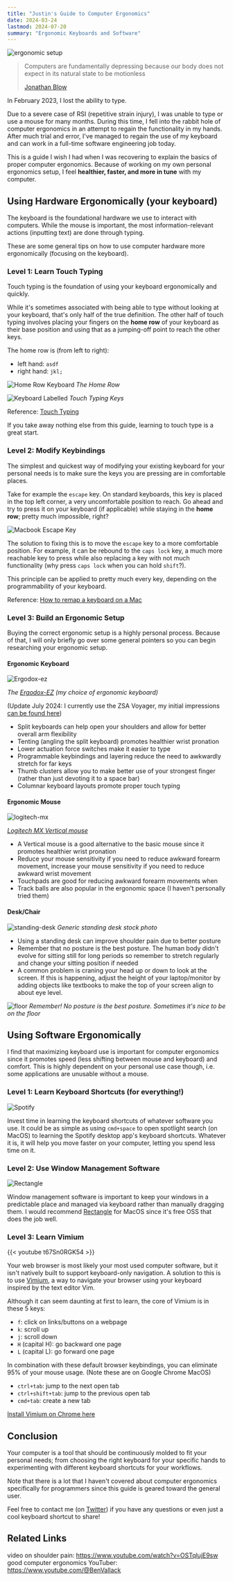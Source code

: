 ```yaml
---
title: "Justin's Guide to Computer Ergonomics"
date: 2024-03-24
lastmod: 2024-07-20
summary: "Ergonomic Keyboards and Software"
---
```


![ergonomic setup](/voyager.png)

> Computers are fundamentally depressing because our body does not expect in its natural state to be motionless
>
> [Jonathan Blow](https://youtu.be/i7kh8pNRWOo?si=uXOIwhr-dAjdFkZ5&t=236)

In February 2023, I lost the ability to type.

Due to a severe case of RSI (repetitive strain injury), I was unable to type or use a mouse for many months. During this time, I fell into the rabbit hole of computer ergonomics in an attempt to regain the functionality in my hands. After much trial and error, I've managed to regain the use of my keyboard and can work in a full-time software engineering job today.

This is a guide I wish I had when I was recovering to explain the basics of proper computer ergonomics. Because of working on my own personal ergonomics setup, I feel **healthier, faster, and more in tune** with my computer.

## Using Hardware Ergonomically (your keyboard)

The keyboard is the foundational hardware we use to interact with computers. While the mouse is important, the most information-relevant actions (inputting text) are done through typing.

These are some general tips on how to use computer hardware more ergonomically (focusing on the keyboard).

### Level 1: Learn Touch Typing

Touch typing is the foundation of using your keyboard ergonomically and quickly.

While it's sometimes associated with being able to type without looking at your keyboard, that's only half of the true definition. The other half of touch typing involves placing your fingers on the **home row** of your keyboard as their base position and using that as a jumping-off point to reach the other keys.

The home row is (from left to right):

- left hand: `asdf`
- right hand: `jkl;`

![Home Row Keyboard](/home-row-keyboard.png)
_The Home Row_

![Keyboard Labelled](/keyboard-labelled.jpg)
_Touch Typing Keys_

Reference: [Touch Typing](https://opentextbc.ca/computerstudies/chapter/the-base-position/)

If you take away nothing else from this guide, learning to touch type is a great start.

### Level 2: Modify Keybindings

The simplest and quickest way of modifying your existing keyboard for your personal needs is to make sure the keys you are pressing are in comfortable places.

Take for example the `escape` key. On standard keyboards, this key is placed in the top left corner, a very uncomfortable position to reach. Go ahead and try to press it on your keyboard (if applicable) while staying in the **home row**; pretty much impossible, right?

![Macbook Escape Key](/macbook-escape-key.png)

The solution to fixing this is to move the `escape` key to a more comfortable position. For example, it can be rebound to the `caps lock` key, a much more reachable key to press while also replacing a key with not much functionality (why press `caps lock` when you can hold `shift`?).

This principle can be applied to pretty much every key, depending on the programmability of your keyboard.

Reference: [How to remap a keyboard on a Mac](https://www.theverge.com/23591533/mac-remap-keyboard-how-to)

### Level 3: Build an Ergonomic Setup

Buying the correct ergonomic setup is a highly personal process. Because of that, I will only briefly go over some general pointers so you can begin researching your ergonomic setup.

#### Ergonomic Keyboard

![Ergodox-ez](/ergodox-ez.jpeg)

_The [Ergodox-EZ](https://ergodox-ez.com/) (my choice of ergonomic keyboard)_

(Update July 2024: I currently use the ZSA Voyager, my initial impressions [can be found here](http://localhost:1313/posts/voyager-initial-impressions/))

- Split keyboards can help open your shoulders and allow for better overall arm flexibility
- Tenting (angling the split keyboard) promotes healthier wrist pronation
- Lower actuation force switches make it easier to type
- Programmable keybindings and layering reduce the need to awkwardly stretch for far keys
- Thumb clusters allow you to make better use of your strongest finger (rather than just devoting it to a space bar)
- Columnar keyboard layouts promote proper touch typing

#### Ergonomic Mouse

![logitech-mx](/logitech-mx.webp)

_[Logitech MX Vertical mouse](https://www.logitech.com/en-us/products/mice/mx-vertical-ergonomic-mouse.910-005447.html)_

- A Vertical mouse is a good alternative to the basic mouse since it promotes healthier wrist pronation
- Reduce your mouse sensitivity if you need to reduce awkward forearm movement, increase your mouse sensitivity if you need to reduce awkward wrist movement
- Touchpads are good for reducing awkward forearm movements when
- Track balls are also popular in the ergonomic space (I haven't personally tried them)

#### Desk/Chair

![standing-desk](/standing-desk.jpeg)
_Generic standing desk stock photo_

- Using a standing desk can improve shoulder pain due to better posture
- Remember that no posture is the best posture. The human body didn't evolve for sitting still for long periods so remember to stretch regularly and change your sitting position if needed
- A common problem is craning your head up or down to look at the screen. If this is happening, adjust the height of your laptop/monitor by adding objects like textbooks to make the top of your screen align to about eye level.

![floor](/floor.jpg)
_Remember! No posture is the best posture. Sometimes it's nice to be on the floor_

## Using Software Ergonomically

I find that maximizing keyboard use is important for computer ergonomics since it promotes speed (less shifting between mouse and keyboard) and comfort. This is highly dependent on your personal use case though, i.e. some applications are unusable without a mouse.

### Level 1: Learn Keyboard Shortcuts (for everything!)

![Spotify](/spotify-keyboard-shortcuts.png)

Invest time in learning the keyboard shortcuts of whatever software you use. It could be as simple as using `cmd+space` to open spotlight search (on MacOS) to learning the Spotify desktop app's keyboard shortcuts. Whatever it is, it will help you move faster on your computer, letting you spend less time on it.

### Level 2: Use Window Management Software

![Rectangle](/rectangle.jpeg)

Window management software is important to keep your windows in a predictable place and managed via keyboard rather than manually dragging them. I would recommend [Rectangle](https://rectangleapp.com/) for MacOS since it's free OSS that does the job well.

### Level 3: Learn Vimium

{{< youtube t67Sn0RGK54 >}}

Your web browser is most likely your most used computer software, but it isn't natively built to support keyboard-only navigation. A solution to this is to use [Vimium](https://vimium.github.io/), a way to navigate your browser using your keyboard inspired by the text editor Vim.

Although it can seem daunting at first to learn, the core of Vimium is in these 5 keys:

- `f`: click on links/buttons on a webpage
- `k`: scroll up
- `j`: scroll down
- `H` (capital H): go backward one page
- `L` (capital L): go forward one page

In combination with these default browser keybindings, you can eliminate 95% of your mouse usage. (Note these are on Google Chrome MacOS)

- `ctrl+tab`: jump to the next open tab
- `ctrl+shift+tab`: jump to the previous open tab
- `cmd+tab`: create a new tab

[Install Vimium on Chrome here](https://chromewebstore.google.com/detail/vimium/dbepggeogbaibhgnhhndojpepiihcmeb)

## Conclusion

Your computer is a tool that should be continuously molded to fit your personal needs; from choosing the right keyboard for your specific hands to experimenting with different keyboard shortcuts for your workflows.

Note that there is a lot that I haven't covered about computer ergonomics specifically for programmers since this guide is geared toward the general user.

Feel free to contact me (on [Twitter](https://twitter.com/justinliang1020)) if you have any questions or even just a cool keyboard shortcut to share!

## Related Links

video on shoulder pain: <https://www.youtube.com/watch?v=OSTqlujE9sw>
good computer ergonomics YouTuber: <https://www.youtube.com/@BenVallack>
